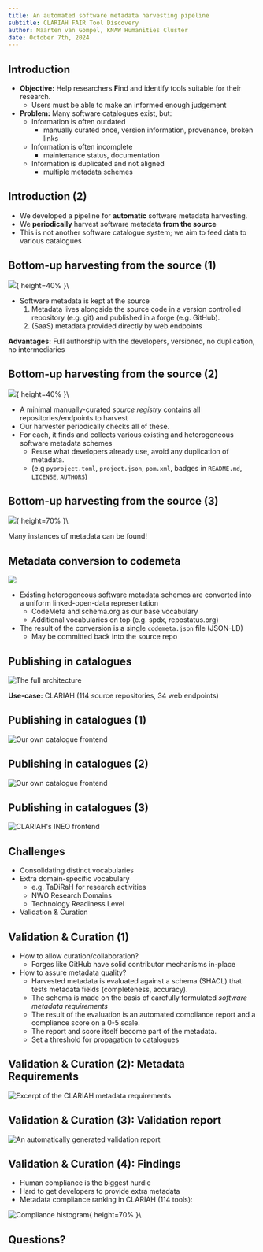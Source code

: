 ```yaml
---
title: An automated software metadata harvesting pipeline 
subtitle: CLARIAH FAIR Tool Discovery
author: Maarten van Gompel, KNAW Humanities Cluster
date: October 7th, 2024
---
```


## Introduction

* **Objective:** Help researchers **F**ind and identify tools suitable for their research.
    * Users must be able to make an informed enough judgement
* **Problem:** Many software catalogues exist, but:
    * Information is often outdated
        * manually curated once, version information, provenance, broken links
    * Information is often incomplete
        * maintenance status, documentation
    * Information is duplicated and not aligned
        * multiple metadata schemes

## Introduction (2)

* We developed a pipeline for **automatic** software metadata harvesting.
* We **periodically** harvest software metadata **from the source**
* This is not another software catalogue system; we aim to feed data to
  various catalogues

## Bottom-up harvesting from the source (1)

![](archslide1.png){ height=40% }\

* Software metadata is kept at the source
    1. Metadata lives alongside the source code in a version controlled repository (e.g. git) and published in a forge (e.g. GitHub).
    2. (SaaS) metadata provided directly by web endpoints

**Advantages:** Full authorship with the developers, versioned, no duplication, no intermediaries

## Bottom-up harvesting from the source (2)

![](archslide2.png){ height=40% }\

* A minimal manually-curated *source registry* contains all repositories/endpoints to harvest
* Our harvester periodically checks all of these.
* For each, it finds and collects various existing and heterogeneous software metadata schemes
    * Reuse what developers already use, avoid any duplication of metadata.
    * (e.g `pyproject.toml`, `project.json`, `pom.xml`, badges in `README.md`, `LICENSE`, `AUTHORS`)

## Bottom-up harvesting from the source (3)

![](screenshot_metadata.png){ height=70% }\

Many instances of metadata can be found!

## Metadata conversion to codemeta

![](archslide3.png)

* Existing heterogeneous software metadata schemes are converted into a uniform linked-open-data representation
    * CodeMeta and schema.org as our base vocabulary
    * Additional vocabularies on top (e.g. spdx, repostatus.org)
* The result of the conversion is a single `codemeta.json` file (JSON-LD)
    * May be committed back into the source repo

## Publishing in catalogues

![The full architecture](architecture.png)

**Use-case:** CLARIAH (114 source repositories, 34 web endpoints)

## Publishing in catalogues (1)

![Our own catalogue frontend](screenshot.png)

## Publishing in catalogues (2)

![Our own catalogue frontend](screenshot2.png)

## Publishing in catalogues (3)

![CLARIAH's INEO frontend](screenshot3.png)

## Challenges

* Consolidating distinct vocabularies
* Extra domain-specific vocabulary
    * e.g. TaDiRaH for research activities
    * NWO Research Domains
    * Technology Readiness Level 
* Validation & Curation

## Validation & Curation (1)

* How to allow curation/collaboration?
    * Forges like GitHub have solid contributor mechanisms in-place
* How to assure metadata quality?
    * Harvested metadata is evaluated against a schema (SHACL) that tests
      metadata fields (completeness, accuracy).
    * The schema is made on the basis of carefully formulated
      *software metadata requirements*
    * The result of the evaluation is an automated compliance report
      and a compliance score on a 0-5 scale.
    * The report and score itself become part of the metadata.
    * Set a threshold for propagation to catalogues

## Validation & Curation (2): Metadata Requirements

![Excerpt of the CLARIAH metadata requirements](screenshot_requirements.png)

## Validation & Curation (3): Validation report 

![An automatically generated validation report](screenshot_report.png)

## Validation & Curation (4): Findings

* Human compliance is the biggest hurdle
* Hard to get developers to provide extra metadata
* Metadata compliance ranking in CLARIAH (114 tools): 

![Compliance histogram](compliance.png){ height=70% }\

## Questions?


